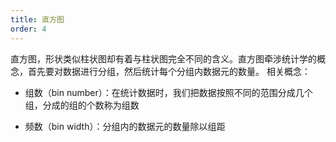 ```yaml
---
title: 直方图
order: 4
---
```


直方图，形状类似柱状图却有着与柱状图完全不同的含义。直方图牵涉统计学的概念，首先要对数据进行分组，然后统计每个分组内数据元的数量。
相关概念：

- 组数（bin number）：在统计数据时，我们把数据按照不同的范围分成几个组，分成的组的个数称为组数

- 频数（bin width）：分组内的数据元的数量除以组距
